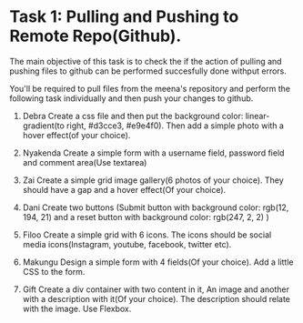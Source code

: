 # Task 1: Pulling and Pushing to Remote Repo(Github).

 The main objective of this task is to check the if the action of pulling and pushing files to github can be performed succesfully done withput errors.

 You'll be required to pull files from the meena's repository and perform the following task individually and then push your changes to github.

1. Debra
    Create a css file and then put the background color: linear-gradient(to right, #d3cce3, #e9e4f0). Then add a simple photo with a hover effect(of your choice).

2. Nyakenda
    Create a simple form with a username field, password field and comment area(Use textarea)

3. Zai
    Create a simple grid image gallery(6 photos of your choice). They should have a gap and a hover effect(Of your choice).

4. Dani
    Create two buttons (Submit button with background color: rgb(12, 194, 21) and a reset button with background color: rgb(247, 2, 2) )

5. Filoo
    Create a simple grid with 6 icons. The icons should be social media icons(Instagram, youtube, facebook, twitter etc).

6. Makungu
    Design a simple form with 4 fields(Of your choice). Add a little CSS to the form.

7. Gift
    Create a div container with two content in it,  An image and another with a description with it(Of your choice). The description should relate with the image. Use Flexbox.